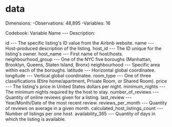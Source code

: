 # data

Dimensions:
-Observations: 48,895
-Variables: 16

Codebook:
Variable Name --- Description:

id --- The specific listing's ID value from the Airbnb website.
name --- Host-produced description of the listing.
host_id --- The ID unique for the listing's owner.
host_name --- First name of host/hosts. 
neighbourhood_group --- One of the NYC five boroughs (Manhattan, Brooklyn, Queens, Staten Island, Bronx)
neighbourhood --- Specific area within each of the boroughs.
latitude --- Horizontal global coordinatee.
longitude --- Vertical global coordinatee.
room_type --- One of three classifications (Etire home/apartment, Private Room, or Shared Room).
price --- The listing's price in United States dollars per night.
minimum_nights --- The minimum nights required by the host to stay.
number_of_reviews --- Quantity of online reviews given for a listing.
last_review --- Year/Month/Date of the most recent review.
reviews_per_month --- Quantity of reviews on average in a given month.
calculated_host_listings_count --- Number of listings per one host.
availability_365 --- Quantity of days in which the listing is available.